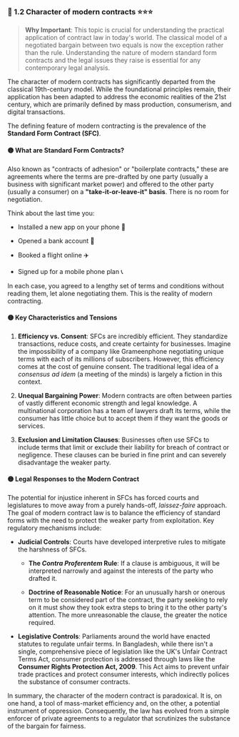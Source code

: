 ### 📌 1.2 Character of modern contracts ⭐⭐⭐

>**Why Important**: This topic is crucial for understanding the practical application of contract law in today's world. The classical model of a negotiated bargain between two equals is now the exception rather than the rule. Understanding the nature of modern standard form contracts and the legal issues they raise is essential for any contemporary legal analysis.

The character of modern contracts has significantly departed from the classical 19th-century model. While the foundational principles remain, their application has been adapted to address the economic realities of the 21st century, which are primarily defined by mass production, consumerism, and digital transactions.

The defining feature of modern contracting is the prevalence of the **Standard Form Contract (SFC)**.

#### 🟡 What are Standard Form Contracts?

Also known as "contracts of adhesion" or "boilerplate contracts," these are agreements where the terms are pre-drafted by one party (usually a business with significant market power) and offered to the other party (usually a consumer) on a **"take-it-or-leave-it" basis**. There is no room for negotiation.

Think about the last time you:

- Installed a new app on your phone 📱
    
- Opened a bank account 🏦
    
- Booked a flight online ✈️
    
- Signed up for a mobile phone plan 📞
    

In each case, you agreed to a lengthy set of terms and conditions without reading them, let alone negotiating them. This is the reality of modern contracting.

#### 🟡 Key Characteristics and Tensions

1. **Efficiency vs. Consent**: SFCs are incredibly efficient. They standardize transactions, reduce costs, and create certainty for businesses. Imagine the impossibility of a company like Grameenphone negotiating unique terms with each of its millions of subscribers. However, this efficiency comes at the cost of genuine consent. The traditional legal idea of a _consensus ad idem_ (a meeting of the minds) is largely a fiction in this context.
    
2. **Unequal Bargaining Power**: Modern contracts are often between parties of vastly different economic strength and legal knowledge. A multinational corporation has a team of lawyers draft its terms, while the consumer has little choice but to accept them if they want the goods or services.
    
3. **Exclusion and Limitation Clauses**: Businesses often use SFCs to include terms that limit or exclude their liability for breach of contract or negligence. These clauses can be buried in fine print and can severely disadvantage the weaker party.
    

#### 🟡 Legal Responses to the Modern Contract

The potential for injustice inherent in SFCs has forced courts and legislatures to move away from a purely hands-off, _laissez-faire_ approach. The goal of modern contract law is to balance the efficiency of standard forms with the need to protect the weaker party from exploitation. Key regulatory mechanisms include:

- **Judicial Controls**: Courts have developed interpretive rules to mitigate the harshness of SFCs.
    
    - **The _Contra Proferentem_ Rule**: If a clause is ambiguous, it will be interpreted narrowly and against the interests of the party who drafted it.
        
    - **Doctrine of Reasonable Notice**: For an unusually harsh or onerous term to be considered part of the contract, the party seeking to rely on it must show they took extra steps to bring it to the other party's attention. The more unreasonable the clause, the greater the notice required.
        
- **Legislative Controls**: Parliaments around the world have enacted statutes to regulate unfair terms. In Bangladesh, while there isn't a single, comprehensive piece of legislation like the UK's Unfair Contract Terms Act, consumer protection is addressed through laws like the **Consumer Rights Protection Act, 2009**. This Act aims to prevent unfair trade practices and protect consumer interests, which indirectly polices the substance of consumer contracts.
    

In summary, the character of the modern contract is paradoxical. It is, on one hand, a tool of mass-market efficiency and, on the other, a potential instrument of oppression. Consequently, the law has evolved from a simple enforcer of private agreements to a regulator that scrutinizes the substance of the bargain for fairness.